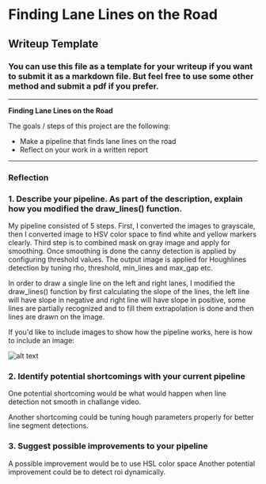 # **Finding Lane Lines on the Road** 

## Writeup Template

### You can use this file as a template for your writeup if you want to submit it as a markdown file. But feel free to use some other method and submit a pdf if you prefer.

---

**Finding Lane Lines on the Road**

The goals / steps of this project are the following:
* Make a pipeline that finds lane lines on the road
* Reflect on your work in a written report


[//]: # (Image References)

[image1]: ./examples/grayscale.jpg "Grayscale"

---

### Reflection

### 1. Describe your pipeline. As part of the description, explain how you modified the draw_lines() function.

My pipeline consisted of 5 steps. First, I converted the images to grayscale, then I converted image to HSV color space to find white and yellow markers clearly. Third step is to combined mask on gray image and apply for smoothing. Once smoothing is done the canny detection is applied by configuring threshold values. The output image is applied for Houghlines detection by tuning rho, threshold, min_lines and max_gap etc. 

In order to draw a single line on the left and right lanes, I modified the draw_lines() function by first calculating the slope of the lines, the left line will have slope in negative and right line will have slope in positive, some lines are partially recognized and to fill them extrapolation is done and then lines are drawn on the image.

If you'd like to include images to show how the pipeline works, here is how to include an image: 

![alt text][image1]


### 2. Identify potential shortcomings with your current pipeline


One potential shortcoming would be what would happen when line detection not smooth in challange video.

Another shortcoming could be tuning hough parameters properly for better line segment detections.


### 3. Suggest possible improvements to your pipeline

A possible improvement would be to use HSL color space
Another potential improvement could be to detect roi dynamically.
